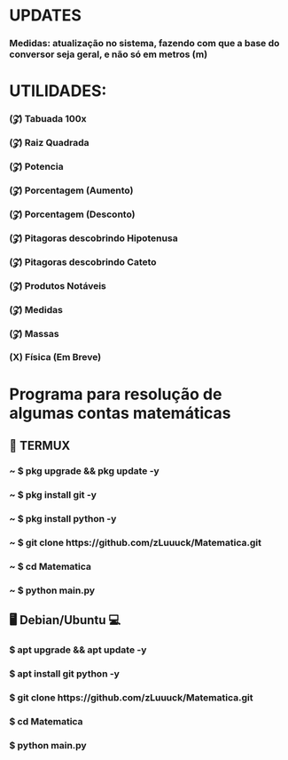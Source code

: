 <h1> UPDATES </h1>

<h3> Medidas: atualização no sistema, fazendo com que a base do conversor seja geral, e não só em metros (m) </h3>

<h1> UTILIDADES: </h1>

<h3> (𝓩) Tabuada 100x </h3>
<h3> (𝓩) Raiz Quadrada </h3>
<h3> (𝓩) Potencia </h3>
<h3> (𝓩) Porcentagem (Aumento) </h3>
<h3> (𝓩) Porcentagem (Desconto) </h3>
<h3> (𝓩) Pitagoras descobrindo Hipotenusa </h3>
<h3> (𝓩) Pitagoras descobrindo Cateto </h3>
<h3> (𝓩) Produtos Notáveis </h3>
<h3> (𝓩) Medidas </h3>
<h3> (𝓩) Massas </h3>
<h3> (X) Física (Em Breve) </h3>

<h1> Programa para resolução de algumas contas matemáticas</h1>

<h2> 📱 TERMUX </h2>

<h3> ~ $ pkg upgrade && pkg update -y </h>
<h3> ~ $ pkg install git -y </h3>
<h3> ~ $ pkg install python -y</h3>
<h3> ~ $ git clone https://github.com/zLuuuck/Matematica.git  </h3>
<h3> ~ $ cd Matematica </h3>
<h3> ~ $ python main.py </h3 </h3>

<h2> 🖥️ Debian/Ubuntu 💻 </h2>

<h3> $ apt upgrade && apt update -y </h3>
<h3> $ apt install git python -y </h3>
<h3> $ git clone https://github.com/zLuuuck/Matematica.git </h3>
<h3> $ cd Matematica </h3>
<h3> $ python main.py </h3>

